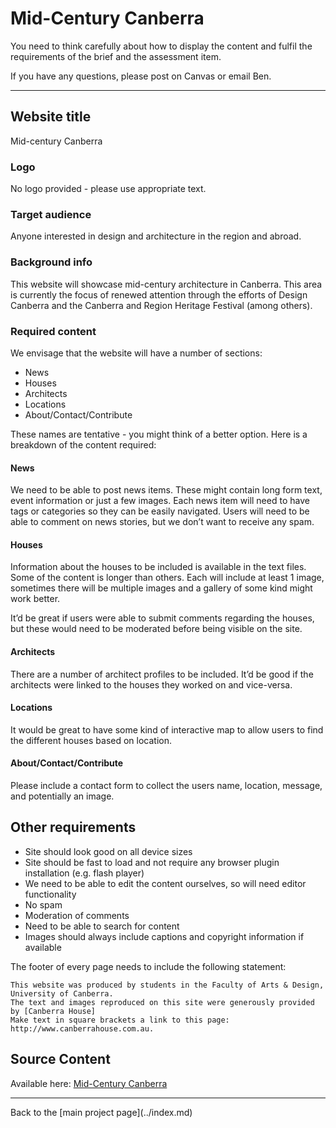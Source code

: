 # Mid-Century Canberra

You need to think carefully about how to display the content and fulfil the requirements of the brief and the assessment item. 

If you have any questions, please post on Canvas or email Ben. 

<hr>

## Website title
Mid-century Canberra

### Logo
No logo provided - please use appropriate text.

### Target audience
Anyone interested in design and architecture in the region and abroad. 

### Background info
This website will showcase mid-century architecture in Canberra. This area is currently the focus of renewed attention through the efforts of Design Canberra and the Canberra and Region Heritage Festival (among others). 

### Required content
We envisage that the website will have a number of sections:

*   News
*   Houses
*   Architects
*   Locations
*   About/Contact/Contribute

These names are tentative - you might think of a better option. Here is a breakdown of the content required:

#### News
We need to be able to post news items. These might contain long form text, event information or just a few images. Each news item will need to have tags or categories so they can be easily navigated. Users will need to be able to comment on news stories, but we don’t want to receive any spam. 

#### Houses
Information about the houses to be included is available in the text files. Some of the content is longer than others. Each will include at least 1 image, sometimes there will be multiple images and a gallery of some kind might work better. 

It’d be great if users were able to submit comments regarding the houses, but these would need to be moderated before being visible on the site. 

#### Architects
There are a number of architect profiles to be included. It’d be good if the architects were linked to the houses they worked on and vice-versa.

#### Locations
It would be great to have some kind of interactive map to allow users to find the different houses based on location. 

#### About/Contact/Contribute
Please include a contact form to collect the users name, location, message, and potentially an image. 

## Other requirements
*   Site should look good on all device sizes
*   Site should be fast to load and not require any browser plugin installation (e.g. flash player)
*   We need to be able to edit the content ourselves, so will need editor functionality
*   No spam
*   Moderation of comments 
*   Need to be able to search for content
*   Images should always include captions and copyright information if available


The footer of every page needs to include the following statement:

```
This website was produced by students in the Faculty of Arts & Design, University of Canberra. 
The text and images reproduced on this site were generously provided by [Canberra House]
Make text in square brackets a link to this page: http://www.canberrahouse.com.au.
```

## Source Content

Available here: [Mid-Century Canberra](content/mid-century-canberra/)

<hr>
Back to the [main project page](../index.md)